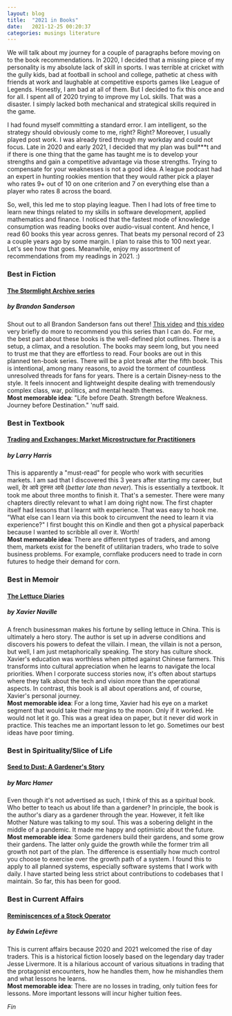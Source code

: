 ```yaml
---
layout: blog
title:  "2021 in Books"
date:   2021-12-25 00:20:37
categories: musings literature
---
```


We will talk about my journey for a couple of paragraphs before moving on to the book recommendations. In 2020, I decided that a missing piece of my personality is my absolute lack of skill in sports. I was terrible at cricket with the gully kids, bad at football in school and college, pathetic at chess with friends at work and laughable at competitive esports games like League of Legends. Honestly, I am bad at all of them. But I decided to fix this once and for all. I spent all of 2020 trying to improve my LoL skills. That was a disaster. I simply lacked both mechanical and strategical skills required in the game.

I had found myself committing a standard error. I am intelligent, so the strategy should obviously come to me, right? Right? Moreover, I usually played post work. I was already tired through my workday and could not focus. Late in 2020 and early 2021, I decided that my plan was bull\*\*\*t and if there is one thing that the game has taught me is to develop your strengths and gain a competitive advantage via those strengths. Trying to compensate for your weaknesses is not a good idea. A league podcast had an expert in hunting rookies mention that they would rather pick a player who rates 9+ out of 10 on one criterion and 7 on everything else than a player who rates 8 across the board. 

So, well, this led me to stop playing league. Then I had lots of free time to learn new things related to my skills in software development, applied mathematics and finance. I noticed that the fastest mode of knowledge consumption was reading books over audio-visual content. And hence, I read 60 books this year across genres. That beats my personal record of 23 a couple years ago by some margin. I plan to raise this to 100 next year. Let's see how that goes. Meanwhile, enjoy my assortment of recommendations from my readings in 2021. :)

### Best in Fiction
#### [The Stormlight Archive series](https://www.goodreads.com/series/49075-the-stormlight-archive)
##### by Brandon Sanderson

Shout out to all Brandon Sanderson fans out there! [This video](https://www.youtube.com/watch?v=QYUGqr29Hgg) and [this video](https://www.youtube.com/watch?v=G5fTCE-yZdw) very briefly do more to recommend you this series than I can do. For me, the best part about these books is the well-defined plot outlines. There is a setup, a climax, and a resolution. The books may seem long, but you need to trust me that they are effortless to read. Four books are out in this planned ten-book series. There will be a plot break after the fifth book. This is intentional, among many reasons, to avoid the torment of countless unresolved threads for fans for years. There is a certain Disney-ness to the style. It feels innocent and lightweight despite dealing with tremendously complex class, war, politics, and mental health themes.<br/>
**Most memorable idea**: "Life before Death. Strength before Weakness. Journey before Destination." 'nuff said.

### Best in Textbook
#### [Trading and Exchanges: Market Microstructure for Practitioners](https://www.goodreads.com/book/show/1290158.Trading_and_Exchanges)
##### by Larry Harris

This is apparently a "must-read" for people who work with securities markets. I am sad that I discovered this 3 years after starting my career, but well, देर आये दुरुस्त आये (*better late than never*). This is essentially a textbook. It took me about three months to finish it. That's a semester. There were many chapters directly relevant to what I am doing right now. The first chapter itself had lessons that I learnt with experience. That was easy to hook me. "What else can I learn via this book to circumvent the need to learn it via experience?" I first bought this on Kindle and then got a physical paperback because I wanted to scribble all over it. Worth!<br />
**Most memorable idea**: There are different types of traders, and among them, markets exist for the benefit of utilitarian traders, who trade to solve business problems. For example, cornflake producers need to trade in corn futures to hedge their demand for corn.

### Best in Memoir
#### [The Lettuce Diaries](https://www.goodreads.com/book/show/58977391-the-lettuce-diaries)
##### by Xavier Naville

A french businessman makes his fortune by selling lettuce in China. This is ultimately a hero story. The author is set up in adverse conditions and discovers his powers to defeat the villain. I mean, the villain is not a person, but well, I am just metaphorically speaking. The story has culture shock. Xavier's education was worthless when pitted against Chinese farmers. This transforms into cultural appreciation when he learns to navigate the local priorities. When I corporate success stories now, it's often about startups where they talk about the tech and vision more than the operational aspects. In contrast, this book is all about operations and, of course, Xavier's personal journey.<br />
**Most memorable idea**: For a long time, Xavier had his eye on a market segment that would take their margins to the moon. Only if it worked. He would not let it go. This was a great idea on paper, but it never did work in practice. This teaches me an important lesson to let go. Sometimes our best ideas have poor timing.

### Best in Spirituality/Slice of Life
#### [Seed to Dust: A Gardener's Story](https://www.goodreads.com/book/show/53176781-seed-to-dust)
##### by Marc Hamer

Even though it's not advertised as such, I think of this as a spiritual book. Who better to teach us about life than a gardener? In principle, the book is the author's diary as a gardener through the year. However, it felt like Mother Nature was talking to my soul. This was a sobering delight in the middle of a pandemic. It made me happy and optimistic about the future.<br />
**Most memorable idea**: Some gardeners build their gardens, and some grow their gardens. The latter only guide the growth while the former trim all growth not part of the plan. The difference is essentially how much control you choose to exercise over the growth path of a system. I found this to apply to all planned systems, especially software systems that I work with daily. I have started being less strict about contributions to codebases that I maintain. So far, this has been for good. 

### Best in Current Affairs
#### [Reminiscences of a Stock Operator](https://www.goodreads.com/book/show/100779.Reminiscences_of_a_Stock_Operator)
##### by Edwin Lefèvre
This is current affairs because 2020 and 2021 welcomed the rise of day traders. This is a historical fiction loosely based on the legendary day trader Jesse Livermore. It is a hilarious account of various situations in trading that the protagonist encounters, how he handles them, how he mishandles them and what lessons he learns.<br />
**Most memorable idea**: There are no losses in trading, only tuition fees for lessons. More important lessons will incur higher tuition fees.

*Fin*

